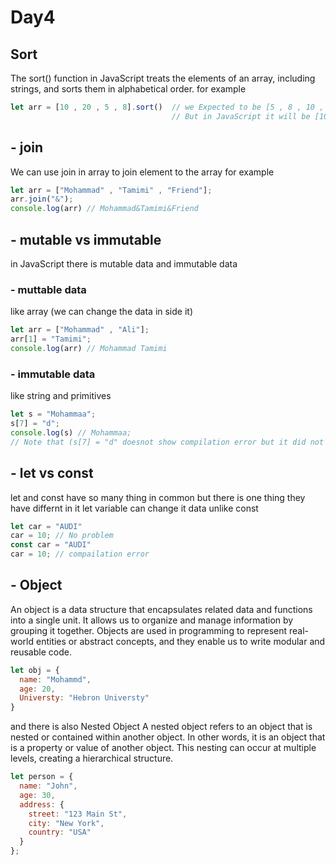 # Day4

## Sort
The sort() function in JavaScript treats the elements of an array, including strings, and sorts them in alphabetical order.
for example 
``` javascript
let arr = [10 , 20 , 5 , 8].sort()  // we Expected to be [5 , 8 , 10 , 20]
                                    // But in JavaScript it will be [10 , 20 , 5 , 8]
```

## - join
We can use join in array to join element to the array 
for example 
``` javascript
let arr = ["Mohammad" , "Tamimi" , "Friend"];
arr.join("&");
console.log(arr) // Mohammad&Tamimi&Friend
```

## - mutable vs immutable
in JavaScript there is mutable data and immutable data
### - muttable data 
like array (we can change the data in side it)
``` javascript
let arr = ["Mohammad" , "Ali"];
arr[1] = "Tamimi";
console.log(arr) // Mohammad Tamimi
```
### - immutable data
like string and primitives
``` javascript
let s = "Mohammaa";
s[7] = "d";
console.log(s) // Mohammaa;
// Note that (s[7] = "d" doesnot show compilation error but it did not work)
``` 
## - let vs const 
let and const have so many thing in common but there is one thing they have differnt in it
let variable can change it data unlike const 
``` javascript
let car = "AUDI"
car = 10; // No problem
const car = "AUDI"
car = 10; // compailation error
```
## - Object
An object is a data structure that encapsulates related data and functions into a single unit. It allows us to organize and manage information by grouping it together. Objects are used in programming to represent real-world entities or abstract concepts, and they enable us to write modular and reusable code.
``` javascript
let obj = {
  name: "Mohammd",
  age: 20,
  Universty: "Hebron Universty"
}
```
and there is also Nested Object
A nested object refers to an object that is nested or contained within another object. In other words, it is an object that is a property or value of another object. This nesting can occur at multiple levels, creating a hierarchical structure.
``` javascript
let person = {
  name: "John",
  age: 30,
  address: {
    street: "123 Main St",
    city: "New York",
    country: "USA"
  }
};
```


